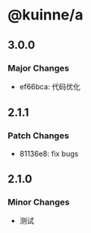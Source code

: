 # @kuinne/a

## 3.0.0

### Major Changes

- ef66bca: 代码优化

## 2.1.1

### Patch Changes

- 81136e8: fix bugs

## 2.1.0

### Minor Changes

- 测试
